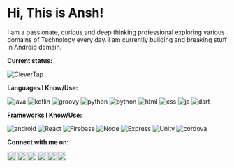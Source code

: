 # Hi, This is Ansh! 

I am a passionate, curious and deep thinking professional exploring various domains of Technology every day. I am currently building and breaking stuff in Android domain.

**Current status:**

![CleverTap](https://img.shields.io/static/v1?logo=Google%20Analytics&label=&message=SDK%20Engineer%20at%20CleverTap&color=36465D&logoColor=FFF&style=flat-square)


**Languages I Know/Use:**

![java](https://img.shields.io/static/v1?logo=coffeeScript&label=&message=Java&color=36465D&logoColor=FFF&style=flat-square)
![kotlin](https://img.shields.io/static/v1?logo=kotlin&label=&message=Kotlin&color=36465D&logoColor=FFF&style=flat-square)
![groovy](https://img.shields.io/static/v1?logo=gradle&label=&message=Groovy&color=36465D&logoColor=FFF&style=flat-square)
![python](https://img.shields.io/static/v1?logo=python&label=&message=Python&color=36465D&logoColor=FFF&style=flat-square&link=)
![python](https://img.shields.io/static/v1?logo=MySQL&label=&message=SQL&color=36465D&logoColor=FFF&style=flat-square&link=)
![html](https://img.shields.io/static/v1?logo=html5&label=&message=HTML&color=36465D&logoColor=FFF&style=flat-square&link=)
![css](https://img.shields.io/static/v1?logo=css3&label=&message=CSS&color=36465D&logoColor=FFF&style=flat-square&link=)
![js](https://img.shields.io/static/v1?logo=javascript&label=&message=JS&color=36465D&logoColor=FFF&style=flat-square&link=)
![dart](https://img.shields.io/static/v1?logo=dart&label=&message=Dart&color=36465D&logoColor=FFF&style=flat-square&link=)

**Frameworks I Know/Use:**

![android](https://img.shields.io/static/v1?logo=android&label=&message=Android&color=36465D&logoColor=FFF&style=flat-square&link=)
![React](https://img.shields.io/static/v1?logo=react&label=&message=React&color=36465D&logoColor=FFF&style=flat-square&link=)
![Firebase](https://img.shields.io/static/v1?logo=firebase&label=&message=Firebase&color=36465D&logoColor=FFF&style=flat-square&link=)
![Node](https://img.shields.io/static/v1?logo=node.js&label=&message=Node&color=36465D&logoColor=FFF&style=flat-square&link=)
![Express](https://img.shields.io/static/v1?logo=express&label=&message=Express&color=36465D&logoColor=FFF&style=flat-square&link=)
![Unity](https://img.shields.io/static/v1?logo=unity&label=&message=Unity&color=36465D&logoColor=FFF&style=flat-square&link=)
![cordova](https://img.shields.io/static/v1?logo=apache%20cordova&label=&message=Cordova&color=36465D&logoColor=FFF&style=flat-square&link=)


**Connect with me on:**  


<a href="https://twitter.com/root_ansh">
  <img align="left" alt="Ansh's Twitter" width="20px" src="https://simpleicons.now.sh/twitter/495f7e" />
</a>
<a href="https://www.instagram.com/desi_sachdeva/">
  <img align="left" alt="Ansh's Instagram" width="20px" src="https://simpleicons.now.sh/instagram/495f7e" />
</a>
<a href="https://linkedin.com/in/anshsachdevawork">
  <img align="left" alt="Ansh's LinkedIn" width="20px" src="https://simpleicons.now.sh/linkedin/495f7e" />
</a>
<a href="https://medium.com/me/anshsachdevawork">
  <img align="left" alt="Ansh's Medium" width="20px" src="https://simpleicons.now.sh/medium/495f7e" />
</a>

<a href="https://root-ansh.github.io/">
  <img align="left" alt="Ansh's Website" width="20px" src="https://simpleicons.now.sh/firefox/495f7e" />
</a>


<a href="mailto:anshsachdeva.work@gmail.com">
  <img align="left" alt="Ansh's Website" width="20px" src="https://simpleicons.now.sh/gmail/495f7e" />
</a>

